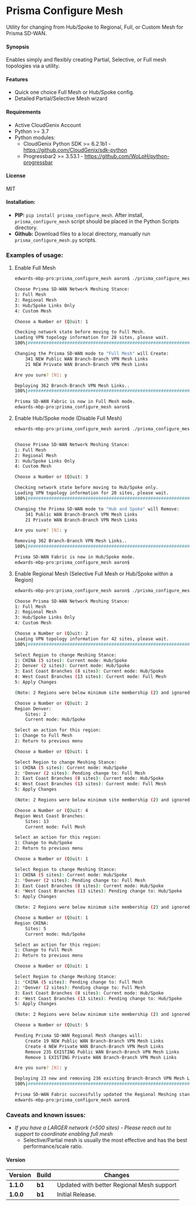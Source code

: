# Prisma Configure Mesh
Utility for changing from Hub/Spoke to Regional, Full, or Custom Mesh for Prisma SD-WAN.

#### Synopsis
Enables simply and flexibly creating Partial, Selective, or Full mesh topologies via a utility.

#### Features
 - Quick one choice Full Mesh or Hub/Spoke config.
 - Detailed Partial/Selective Mesh wizard

#### Requirements
* Active CloudGenix Account
* Python >= 3.7
* Python modules:
    * CloudGenix Python SDK >= 6.2.1b1 - <https://github.com/CloudGenix/sdk-python>
    * Progressbar2 >= 3.53.1 - <https://github.com/WoLpH/python-progressbar>

#### License
MIT

#### Installation:
 - **PIP:** `pip install prisma_configure_mesh`. After install, `prisma_configure_mesh` script should be placed in the Python
 Scripts directory. 
 - **Github:** Download files to a local directory, manually run `prisma_configure_mesh.py` scripts. 

### Examples of usage:
 1. Enable Full Mesh
    ```bash
    edwards-mbp-pro:prisma_configure_mesh aaron$ ./prisma_configure_mesh.py 

    Choose Prisma SD-WAN Network Meshing Stance:
    1: Full Mesh
    2: Regional Mesh
    3: Hub/Spoke Links Only
    4: Custom Mesh
    
    Choose a Number or (Q)uit: 1
    
    Checking network state before moving to Full Mesh.
    Loading VPN topology information for 28 sites, please wait.
    100%|##################################################################################################################################################################################|Time:  0:00:03
    
    Changing the Prisma SD-WAN mode to "Full Mesh" will Create:
        341 NEW Public WAN Branch-Branch VPN Mesh Links
        21 NEW Private WAN Branch-Branch VPN Mesh Links
    
    Are you sure? [N]: y
    
    Deploying 362 Branch-Branch VPN Mesh Links..
    100%|##################################################################################################################################################################################|Time:  0:00:41
    
    Prisma SD-WAN Fabric is now in Full Mesh mode.
    edwards-mbp-pro:prisma_configure_mesh aaron$ 
    ```
    
 2. Enable Hub/Spoke mode (Disable Full Mesh)
    ```bash
    edwards-mbp-pro:prisma_configure_mesh aaron$ ./prisma_configure_mesh.py 


    Choose Prisma SD-WAN Network Meshing Stance:
    1: Full Mesh
    2: Regional Mesh
    3: Hub/Spoke Links Only
    4: Custom Mesh
    
    Choose a Number or (Q)uit: 3
    
    Checking network state before moving to Hub/Spoke only.
    Loading VPN topology information for 28 sites, please wait.
    100%|##################################################################################################################################################################################|Time:  0:00:04
    
    Changing the Prisma SD-WAN mode to "Hub and Spoke" will Remove:
        341 Public WAN Branch-Branch VPN Mesh Links
        21 Private WAN Branch-Branch VPN Mesh Links
    
    Are you sure? [N]: y
    
    Removing 362 Branch-Branch VPN Mesh Links..
    100%|##################################################################################################################################################################################|Time:  0:00:42
    
    Prisma SD-WAN Fabric is now in Hub/Spoke mode.
    edwards-mbp-pro:prisma_configure_mesh aaron$ 
    ```
    
 3. Enable Regional Mesh (Selective Full Mesh or Hub/Spoke within a Region)
    ```bash
    edwards-mbp-pro:prisma_configure_mesh aaron$ ./prisma_configure_mesh.py 
    
    Choose Prisma SD-WAN Network Meshing Stance:
    1: Full Mesh
    2: Regional Mesh
    3: Hub/Spoke Links Only
    4: Custom Mesh
    
    Choose a Number or (Q)uit: 2
    Loading VPN topology information for 42 sites, please wait.
    100%|#######################################################################################################################################################################|Time:  0:00:08
    
    Select Region to change Meshing Stance:
    1: CHINA (5 sites): Current mode: Hub/Spoke
    2: Denver (2 sites): Current mode: Hub/Spoke
    3: East Coast Branches (8 sites): Current mode: Hub/Spoke
    4: West Coast Branches (13 sites): Current mode: Full Mesh
    5: Apply Changes
    
    (Note: 2 Regions were below minimum site membership (2) and ignored: MK, test)
    
    Choose a Number or (Q)uit: 2
    Region Denver:
        Sites: 2
        Current mode: Hub/Spoke
    
    Select an action for this region:
    1: Change to Full Mesh
    2: Return to previous menu
    
    Choose a Number or (Q)uit: 1
    
    Select Region to change Meshing Stance:
    1: CHINA (5 sites): Current mode: Hub/Spoke
    2: *Denver (2 sites): Pending change to: Full Mesh
    3: East Coast Branches (8 sites): Current mode: Hub/Spoke
    4: West Coast Branches (13 sites): Current mode: Full Mesh
    5: Apply Changes
    
    (Note: 2 Regions were below minimum site membership (2) and ignored: MK, test)
    
    Choose a Number or (Q)uit: 4
    Region West Coast Branches:
        Sites: 13
        Current mode: Full Mesh
    
    Select an action for this region:
    1: Change to Hub/Spoke
    2: Return to previous menu
    
    Choose a Number or (Q)uit: 1
    
    Select Region to change Meshing Stance:
    1: CHINA (5 sites): Current mode: Hub/Spoke
    2: *Denver (2 sites): Pending change to: Full Mesh
    3: East Coast Branches (8 sites): Current mode: Hub/Spoke
    4: *West Coast Branches (13 sites): Pending change to: Hub/Spoke
    5: Apply Changes
    
    (Note: 2 Regions were below minimum site membership (2) and ignored: MK, test)
    
    Choose a Number or (Q)uit: 1
    Region CHINA:
        Sites: 5
        Current mode: Hub/Spoke
    
    Select an action for this region:
    1: Change to Full Mesh
    2: Return to previous menu
    
    Choose a Number or (Q)uit: 1
    
    Select Region to change Meshing Stance:
    1: *CHINA (5 sites): Pending change to: Full Mesh
    2: *Denver (2 sites): Pending change to: Full Mesh
    3: East Coast Branches (8 sites): Current mode: Hub/Spoke
    4: *West Coast Branches (13 sites): Pending change to: Hub/Spoke
    5: Apply Changes
    
    (Note: 2 Regions were below minimum site membership (2) and ignored: MK, test)
    
    Choose a Number or (Q)uit: 5
    
    Pending Prisma SD-WAN Regional Mesh changes will:
        Create 19 NEW Public WAN Branch-Branch VPN Mesh Links
        Create 4 NEW Private WAN Branch-Branch VPN Mesh Links
        Remove 235 EXISTING Public WAN Branch-Branch VPN Mesh Links
        Remove 1 EXISTING Private WAN Branch-Branch VPN Mesh Links
    
    Are you sure? [N]: y
    
    Deploying 23 new and removing 236 existing Branch-Branch VPN Mesh Links..
    100%|#######################################################################################################################################################################|Time:  0:00:39
    
    Prisma SD-WAN Fabric successfully updated the Regional Meshing stance.
    edwards-mbp-pro:prisma_configure_mesh aaron$
    ```
 
### Caveats and known issues:
 - *If you have a LARGER network (>500 sites) - Please reach out to support to coordinate enabling full mesh*
    - Selective/Partial mesh is usually the most effective and has the best performance/scale ratio.

#### Version
| Version   | Build  | Changes                                   |
|-----------|--------|-------------------------------------------|
| **1.1.0** | **b1** | Updated with better Regional Mesh support |
| **1.0.0** | **b1** | Initial Release.                          |

